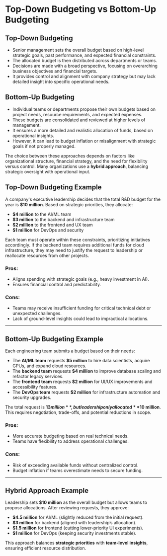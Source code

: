 # Top-Down Budgeting vs Bottom-Up Budgeting

## **Top-Down Budgeting**

- Senior management sets the overall budget based on high-level strategic goals, past performance, and expected financial constraints.
- The allocated budget is then distributed across departments or teams.
- Decisions are made with a broad perspective, focusing on overarching business objectives and financial targets.
- It provides control and alignment with company strategy but may lack detailed insight into specific operational needs.

## **Bottom-Up Budgeting**

- Individual teams or departments propose their own budgets based on project needs, resource requirements, and expected expenses.
- These budgets are consolidated and reviewed at higher levels of management.
- It ensures a more detailed and realistic allocation of funds, based on operational insights.
- However, it can lead to budget inflation or misalignment with strategic goals if not properly managed.

The choice between these approaches depends on factors like organizational structure, financial strategy, and the need for flexibility versus control. Many organizations use a **hybrid approach**, balancing strategic oversight with operational input.

## **Top-Down Budgeting Example**

A company's executive leadership decides that the total R&D budget for the year is **$10 million**. Based on strategic priorities, they allocate:

- **$4 million** to the AI/ML team
- **$3 million** to the backend and infrastructure team
- **$2 million** to the frontend and UX team
- **$1 million** for DevOps and security

Each team must operate within these constraints, prioritizing initiatives accordingly. If the backend team requires additional funds for cloud infrastructure, they may need to justify the request to leadership or reallocate resources from other projects.

### **Pros:**

- Aligns spending with strategic goals (e.g., heavy investment in AI).
- Ensures financial control and predictability.

### **Cons:**

- Teams may receive insufficient funding for critical technical debt or unexpected challenges.
- Lack of ground-level insights could lead to impractical allocations.

---

## **Bottom-Up Budgeting Example**

Each engineering team submits a budget based on their needs:

- The **AI/ML team** requests **$5 million** to hire data scientists, acquire GPUs, and expand cloud resources.
- The **backend team** requests **$4 million** to improve database scaling and refactor legacy services.
- The **frontend team** requests **$2 million** for UI/UX improvements and accessibility features.
- The **DevOps team** requests **$2 million** for infrastructure automation and security upgrades.

The total request is **$13 million**, but leadership only allocated **$10 million**. This requires negotiation, trade-offs, and potential reductions in scope.

### **Pros:**

- More accurate budgeting based on real technical needs.
- Teams have flexibility to address operational challenges.

### **Cons:**

- Risk of exceeding available funds without centralized control.
- Budget inflation if teams overestimate needs to secure funding.

---

## **Hybrid Approach Example**

Leadership sets **$10 million** as the overall budget but allows teams to propose allocations. After reviewing requests, they approve:

- **$4.5 million** for AI/ML (slightly reduced from the initial request).
- **$3 million** for backend (aligned with leadership’s allocation).
- **$1.5 million** for frontend (cutting lower-priority UI experiments).
- **$1 million** for DevOps (keeping security investments stable).

This approach balances **strategic priorities** with **team-level insights**, ensuring efficient resource distribution.

